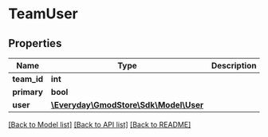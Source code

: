 # TeamUser

## Properties
Name | Type | Description | Notes
------------ | ------------- | ------------- | -------------
**team_id** | **int** |  | [optional] 
**primary** | **bool** |  | [optional] 
**user** | [**\Everyday\GmodStore\Sdk\Model\User**](User.md) |  | [optional] 

[[Back to Model list]](../../README.md#documentation-for-models) [[Back to API list]](../../README.md#documentation-for-api-endpoints) [[Back to README]](../../README.md)

